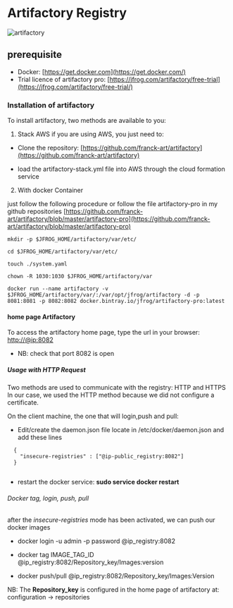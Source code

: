# Artifactory Registry

![artifactory](https://tutos-android-france.com/wp-content/uploads/2017/05/Artifactory_HEX1.png)

## prerequisite

* Docker: [https://get.docker.com](https://get.docker.com/)
* Trial licence of artifactory pro: [https://jfrog.com/artifactory/free-trial](https://jfrog.com/artifactory/free-trial/)

### Installation of artifactory

To install artifactory, two methods are available to you:

1. Stack AWS
   if you are using AWS, you just need to:
* Clone the repository: [https://github.com/franck-art/artifactory](https://github.com/franck-art/artifactory)

* load the artifactory-stack.yml file into AWS through the cloud formation service
2. With docker Container

just follow the following procedure or follow the file artifactory-pro in my github repositories [https://github.com/franck-art/artifactory/blob/master/artifactory-pro](https://github.com/franck-art/artifactory/blob/master/artifactory-pro)

```
mkdir -p $JFROG_HOME/artifactory/var/etc/

cd $JFROG_HOME/artifactory/var/etc/

touch ./system.yaml

chown -R 1030:1030 $JFROG_HOME/artifactory/var

docker run --name artifactory -v $JFROG_HOME/artifactory/var/:/var/opt/jfrog/artifactory -d -p 8081:8081 -p 8082:8082 docker.bintray.io/jfrog/artifactory-pro:latest
```

#### home page Artifactory

To access the artifactory home page, type the url in your browser:
[http://@ip:8082](http://@ip:8082)

* NB: check that port 8082 is open

##### Usage with HTTP Request

Two methods are used to communicate with the registry: HTTP and HTTPS
In our case, we used the HTTP method because we did not configure a certificate.

On the client machine, the one that will login,push and pull:

* Edit/create the daemon.json file locate in /etc/docker/daemon.json and add these lines

```
  {
    "insecure-registries" : ["@ip-public_registry:8082"]
  }
  
```

* restart the docker service: **sudo service docker restart**

###### Docker tag, login, push, pull

after the *insecure-registries* mode has been activated, we can push our docker images

* docker login -u admin -p password @ip_registry:8082 

* docker tag IMAGE_TAG_ID  @ip_registry:8082/Repository_key/Images:version

* docker push/pull @ip_registry:8082/Repository_key/Images:Version

NB: The **Repository_key** is configured in the home page of artifactory at: configuration -> repositories

